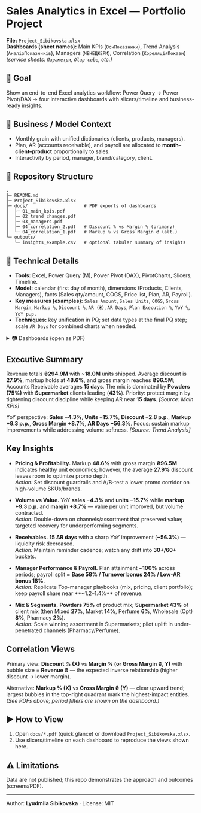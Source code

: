 # Sales Analytics in Excel — Portfolio Project

**File:** `Project_Sibikovska.xlsx`  
**Dashboards (sheet names):** Main KPIs (`ОснПоказники`), Trend Analysis (`АналізПоказників`), Managers (`МЕНЕДЖЕРИ`), Correlation (`КореляціяПоказн`)  
*(service sheets: `Параметри`, `Olap-cube`, etc.)*

## 🎯 Goal
Show an end-to-end Excel analytics workflow: Power Query → Power Pivot/DAX → four interactive dashboards with slicers/timeline and business-ready insights.

## 🧠 Business / Model Context
- Monthly grain with unified dictionaries (clients, products, managers).  
- Plan, AR (accounts receivable), and payroll are allocated to **month–client–product** proportionally to sales.  
- Interactivity by period, manager, brand/category, client.

## 📂 Repository Structure

```
.
├─ README.md
├─ Project_Sibikovska.xlsx
├─ docs/                     # PDF exports of dashboards
│  ├─ 01_main_kpis.pdf
│  ├─ 02_trend_changes.pdf
│  ├─ 03_managers.pdf
│  ├─ 04_correlation_2.pdf   # Discount % vs Margin % (primary)
│  └─ 04_correlation_1.pdf   # Markup % vs Gross Margin ₴ (alt.)
└─ outputs/
   └─ insights_example.csv   # optional tabular summary of insights
```

## 🧩 Technical Details
- **Tools:** Excel, Power Query (M), Power Pivot (DAX), PivotCharts, Slicers, Timeline.  
- **Model:** calendar (first day of month), dimensions (Products, Clients, Managers), facts (Sales qty/amount, COGS, Price list, Plan, AR, Payroll).  
- **Key measures (examples):** `Sales Amount`, `Sales Units`, `COGS`, `Gross Margin`, `Markup %`, `Discount %`, `AR (₴)`, `AR Days`, `Plan Execution %`, `YoY %`, `YoY p.p.`  
- **Techniques:** key unification in PQ; set data types at the final PQ step; scale `AR Days` for combined charts when needed.

<details>
  <summary>📷 Dashboards (open as PDF)</summary>

- [Main KPIs](docs/01_main_kpis.pdf)  
- [Trend & Changes](docs/02_trend_changes.pdf)  
- [Managers](docs/03_managers.pdf)  
- [Correlation — Discount % vs Margin %](docs/04_correlation_2.pdf)  
  - [Alternative: Markup % vs Gross Margin ₴](docs/04_correlation_1.pdf)

</details>

## Executive Summary
Revenue totals **₴294.9M** with **~18.0M** units shipped. Average discount is **27.9%**, markup holds at **48.6%**, and gross margin reaches **₴96.5M**; Accounts Receivable averages **15 days**. The mix is dominated by **Powders (75%)** with **Supermarket** clients leading (**43%**). Priority: protect margin by tightening discount discipline while keeping AR near **15 days**. *[Source: Main KPIs]*

YoY perspective: **Sales −4.3%**, **Units −15.7%**, **Discount −2.8 p.p.**, **Markup +9.3 p.p.**, **Gross Margin +8.7%**, **AR Days −56.3%**. Focus: sustain markup improvements while addressing volume softness. *[Source: Trend Analysis]*

## Key Insights
- **Pricing & Profitability.** Markup **48.6%** with gross margin **₴96.5M** indicates healthy unit economics; however, the average **27.9%** discount leaves room to optimize promo depth.  
  *Action:* Set discount guardrails and A/B-test a lower promo corridor on high-volume SKUs/brands.

- **Volume vs Value.** YoY **sales −4.3%** and **units −15.7%** while **markup +9.3 p.p.** and **margin +8.7%** — value per unit improved, but volume contracted.  
  *Action:* Double-down on channels/assortment that preserved value; targeted recovery for underperforming segments.

- **Receivables.** **15 AR days** with a sharp YoY improvement (**−56.3%**) — liquidity risk decreased.  
  *Action:* Maintain reminder cadence; watch any drift into **30+/60+** buckets.

- **Manager Performance & Payroll.** Plan attainment ~**100%** across periods; payroll split ≈ **Base 58% / Turnover bonus 24% / Low-AR bonus 18%**.  
  *Action:* Replicate Top-manager playbooks (mix, pricing, client portfolio); keep payroll share near **~1.2–1.4%** of revenue.

- **Mix & Segments.** **Powders 75%** of product mix; **Supermarket 43%** of client mix (then Mixed **27%**, Market **14%**, Perfume **6%**, Wholesale (Opt) **8%**, Pharmacy **2%**).  
  *Action:* Scale winning assortment in Supermarkets; pilot uplift in under-penetrated channels (Pharmacy/Perfume).

## Correlation Views
Primary view: **Discount % (X)** vs **Margin % (or Gross Margin ₴, Y)** with bubble size = **Revenue ₴** — the expected inverse relationship (higher discount → lower margin).  

Alternative: **Markup % (X)** vs **Gross Margin ₴ (Y)** — clear upward trend; largest bubbles in the top-right quadrant mark the highest-impact entities. *(See PDFs above; period filters are shown on the dashboard.)*

## ▶️ How to View
1. Open `docs/*.pdf` (quick glance) or download `Project_Sibikovska.xlsx`.  
2. Use slicers/timeline on each dashboard to reproduce the views shown here.

## ⚠️ Limitations
Data are not published; this repo demonstrates the approach and outcomes (screens/PDF).

---
Author: **Lyudmila Sibikovska** · License: MIT
